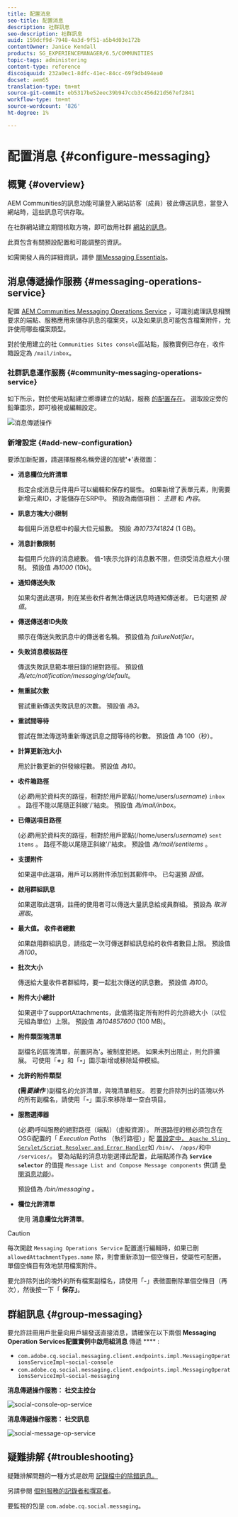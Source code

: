 ```yaml
---
title: 配置消息
seo-title: 配置消息
description: 社群訊息
seo-description: 社群訊息
uuid: 159dcf9d-7948-4a3d-9f51-a5b4d03e172b
contentOwner: Janice Kendall
products: SG_EXPERIENCEMANAGER/6.5/COMMUNITIES
topic-tags: administering
content-type: reference
discoiquuid: 232a0ec1-8dfc-41ec-84cc-69f9db494ea0
docset: aem65
translation-type: tm+mt
source-git-commit: eb5317be52eec39b947ccb3c456d21d567ef2841
workflow-type: tm+mt
source-wordcount: '826'
ht-degree: 1%

---
```



# 配置消息 {#configure-messaging}

## 概覽 {#overview}

AEM Communities的訊息功能可讓登入網站訪客（成員）彼此傳送訊息，當登入網站時，這些訊息可供存取。

在社群網站建立期間核取方塊，即可啟用社群 [網站的訊息](/help/communities/sites-console.md)。

此頁包含有關預設配置和可能調整的資訊。

如需開發人員的詳細資訊，請參 [閱Messaging Essentials](/help/communities/essentials-messaging.md)。

## 消息傳遞操作服務 {#messaging-operations-service}

配置 [AEM Communities Messaging Operations Service](https://localhost:4502/system/console/configMgr/com.adobe.cq.social.messaging.client.endpoints.impl.MessagingOperationsServiceImpl) ，可識別處理訊息相關要求的端點、服務應用來儲存訊息的檔案夾，以及如果訊息可能包含檔案附件，允許使用哪些檔案類型。

對於使用建立的社 `Communities Sites console`區站點，服務實例已存在，收件箱設定為 `/mail/inbox`。

### 社群訊息運作服務 {#community-messaging-operations-service}

如下所示，對於使用站點建立嚮導建立的站點，服務 [的配置存在](/help/communities/sites-console.md)。 選取設定旁的鉛筆圖示，即可檢視或編輯設定。

![消息傳遞操作](assets/messaging-operations.png)

### 新增設定 {#add-new-configuration}

要添加新配置，請選擇服務名稱旁邊的加號&#x200B;**&#39;+**&#39;表徵圖：

* **消息欄位允許清單**

   指定合成消息元件用戶可以編輯和保存的屬性。 如果新增了表單元素，則需要新增元素ID，才能儲存在SRP中。 預設為兩個項目： *主題* 和 *內容*。

* **訊息方塊大小限制**

   每個用戶消息框中的最大位元組數。 預設 *為1073741824* (1 GB)。

* **消息計數限制**

   每個用戶允許的消息總數。 值-1表示允許的消息數不限，但須受消息框大小限制。 預設值 *為1000* (10k)。

* **通知傳送失敗**

   如果勾選此選項，則在某些收件者無法傳送訊息時通知傳送者。 已勾選預 *設值*。

* **傳送傳送者ID失敗**

   顯示在傳送失敗訊息中的傳送者名稱。 預設值為 *failureNotifier*。

* **失敗消息模板路徑**

   傳送失敗訊息範本根目錄的絕對路徑。 預設值 *為/etc/notification/messaging/default*。

* **無重試次數**

   嘗試重新傳送失敗訊息的次數。 預設值 *為3*。

* **重試間等待**

   嘗試在無法傳送時重新傳送訊息之間等待的秒數。 預設值 *為* 100（秒）。

* **計算更新池大小**

   用於計數更新的併發線程數。 預設值 *為10*。

* **收件箱路徑**

   (必&#x200B;*要*)用於資料夾的路徑，相對於用戶節點(/home/users/*username*) `inbox` 。 路徑不能以尾隨正斜線&#39;/&#39;結束。 預設值 *為/mail/inbox*。

* **已傳送項目路徑**

   (必&#x200B;*要*)用於資料夾的路徑，相對於用戶節點(/home/users/*username*) `sent items` 。 路徑不能以尾隨正斜線&#39;/&#39;結束。 預設值 *為/mail/sentitems* 。

* **支援附件**

   如果選中此選項，用戶可以將附件添加到其郵件中。 已勾選預 *設值*。

* **啟用群組訊息**

   如果選取此選項，註冊的使用者可以傳送大量訊息給成員群組。 預設為 *取消選取*。

* **最大值。 收件者總數**

   如果啟用群組訊息，請指定一次可傳送群組訊息給的收件者數目上限。 預設值 *為100*。

* **批次大小**

   傳送給大量收件者群組時，要一起批次傳送的訊息數。 預設值 *為100*。

* **附件大小總計**

   如果選中了supportAttachments，此值將指定所有附件的允許總大小（以位元組為單位）上限。 預設值 *為104857600* (100 MB)。

* **附件類型塊清單**

   副檔名的區塊清單，前置詞為&#39;**。**&#x200B;被制度拒絕。 如果未列出阻止，則允許擴展。 可使用「**+**」和「**-**」圖示新增或移除延伸模組。

* **允許的附件類型**

   **(需&#x200B;*要操作*** )副檔名的允許清單，與塊清單相反。 若要允許除列出的區塊以外的所有副檔名，請使用「**-**」圖示來移除單一空白項目。

* **服務選擇器**

   (必&#x200B;*要*)呼叫服務的絕對路徑（端點）（虛擬資源）。 所選路徑的根必須包含在OSGi配置的「 *Execution Paths* （執行路徑）」配 [ 置設定中， `Apache Sling Servlet/Script Resolver and Error Handler`](https://localhost:4502/system/console/configMgr/org.apache.sling.servlets.resolver.SlingServletResolver)如 `/bin/`、 `/apps/`和中 `/services/`。 要為站點的消息功能選擇此配置，此端點將作為 **`Service selector`** 的值提 `Message List and Compose Message components` 供(請 [參閱消息功能](/help/communities/configure-messaging.md))。

   預設值為 */bin/messaging* 。

* **欄位允許清單**

   使用 **消息欄位允許清單**。

>[!CAUTION]
>
>每次開啟 `Messaging Operations Service` 配置進行編輯時，如果已刪 `allowedAttachmentTypes.name` 除，則會重新添加一個空條目，使屬性可配置。 單個空條目有效地禁用檔案附件。
>
>要允許除列出的塊外的所有檔案副檔名，請使用「**-**」表徵圖刪除單個空條目（再次），然後按一下「 **保存」**。


## 群組訊息 {#group-messaging}

要允許註冊用戶批量向用戶組發送直接消息，請確保在以下兩個 **Messaging Operation Services配置實例中啟用組消息** 傳遞 **** :

* `com.adobe.cq.social.messaging.client.endpoints.impl.MessagingOperationsServiceImpl~social-console`
* `com.adobe.cq.social.messaging.client.endpoints.impl.MessagingOperationsServiceImpl~social-messaging`

**消息傳遞操作服務： 社交主控台**

![social-console-op-service](assets/social-console-op-service.png)

**消息傳遞操作服務： 社交訊息**

![social-message-op-service](assets/social-message-op-service.png)

## 疑難排解 {#troubleshooting}

疑難排解問題的一種方式是啟用 [記錄檔中的除錯訊息。](/help/sites-administering/troubleshooting.md)

另請參閱 [個別服務的記錄者和撰寫者](/help/sites-deploying/configure-logging.md#loggers-and-writers-for-individual-services)。

要監視的包是 `com.adobe.cq.social.messaging`。

